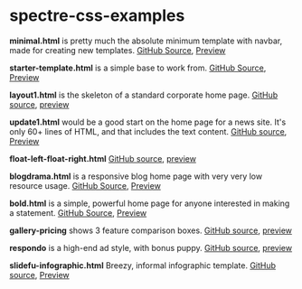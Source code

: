# spectre-css-examples

**minimal.html** is pretty much the absolute minimum template with navbar, made for creating new templates. [GitHub Source](https://github.com/tomcam/spectre-css-examples/blob/master/minimal.html), [Preview](https://htmlpreview.github.io/?https://github.com/tomcam/spectre-css-examples/blob/master/minimal.html)

**starter-template.html** is a simple base to work from. [GitHub Source](https://github.com/tomcam/spectre-css-examples/blob/master/starter-template.html), [Preview](https://htmlpreview.github.io/?https://github.com/tomcam/spectre-css-examples/blob/master/starter-template.html)

**layout1.html** is the skeleton of a standard corporate home page. [GitHub source](https://github.com/tomcam/spectre-css-examples/blob/master/layout1.html), [preview](https://htmlpreview.github.io/?https://github.com/tomcam/spectre-css-examples/blob/master/layout1.html)

**update1.html** would be a good start on the home page for a news site. It's only 60+ lines of HTML, and that includes the text content. [GitHub source](https://github.com/tomcam/spectre-css-examples/blob/master/update1.html), [Preview](https://htmlpreview.github.io/?https://github.com/tomcam/spectre-css-examples/blob/master/update1.html)

**float-left-float-right.html**
[GitHub source](https://github.com/tomcam/spectre-css-examples/blob/master/float-left-float-right.html), [preview](https://htmlpreview.github.io/?https://github.com/tomcam/spectre-css-examples/blob/master/float-left-float-right.html)

**blogdrama.html** is a responsive blog home page with very very low resource usage. [GitHub Source](https://github.com/tomcam/spectre-css-examples/blob/master/blogdrama.html), [Preview](https://htmlpreview.github.io/?https://github.com/tomcam/spectre-css-examples/blob/master/blogdrama.html)

**bold.html** is a simple, powerful home page for anyone interested in making a statement. [GitHub Source](https://github.com/tomcam/spectre-css-examples/blob/master/bold.html), [Preview](https://htmlpreview.github.io/?https://github.com/tomcam/spectre-css-examples/blob/master/bold.html)

**gallery-pricing** shows 3 feature comparison boxes.
[GitHub source](https://github.com/tomcam/spectre-css-examples/blob/master/gallery-pricing.html), [preview](https://htmlpreview.github.io/?ttps://github.com/tomcam/spectre-css-examples/blob/master/gallery-pricing.html)

**respondo** is a high-end ad style, with bonus puppy.
[GitHub source](https://github.com/tomcam/spectre-css-examples/blob/master/respondo.html), [preview](https://htmlpreview.github.io/?https://github.com/tomcam/spectre-css-examples/blob/master/respondo.html)

**slidefu-infographic.html** Breezy, informal infographic template. 
[GitHub source](https://github.com/tomcam/spectre-css-examples/blob/master/slidefu-infographic.html), [Preview](https://htmlpreview.github.io/?https://github.com/tomcam/spectre-css-examples/blob/master/slidefu-infographic.html)
